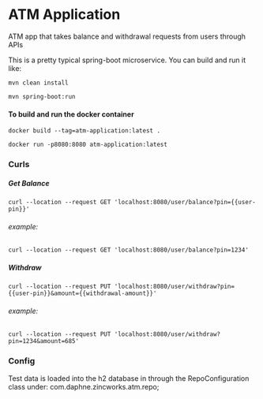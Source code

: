 # ATM Application

ATM app that takes balance and withdrawal requests from users through APIs

This is a pretty typical spring-boot microservice.  You can build and run it like:

```mvn clean install```

```mvn spring-boot:run```


#### To build and run the docker container
```docker build --tag=atm-application:latest .```

```docker run -p8080:8080 atm-application:latest```



### Curls

#####  Get Balance
```
curl --location --request GET 'localhost:8080/user/balance?pin={{user-pin}}'
```
###### example:  
```
curl --location --request GET 'localhost:8080/user/balance?pin=1234'
```

#####  Withdraw
```
curl --location --request PUT 'localhost:8080/user/withdraw?pin={{user-pin}}&amount={{withdrawal-amount}}'
```

###### example:
```
curl --location --request PUT 'localhost:8080/user/withdraw?pin=1234&amount=685'
```

### Config
Test data is loaded into the h2 database in through the RepoConfiguration class under: com.daphne.zincworks.atm.repo;
